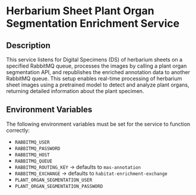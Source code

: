 # Herbarium Sheet Plant Organ Segmentation Enrichment Service

## Description
This service listens for Digital Specimens (DS) of herbarium sheets on a specified RabbitMQ queue, processes the images by calling a plant organ segmentation API, and republishes the enriched annotation data to another RabbitMQ queue. This setup enables real-time processing of herbarium sheet images using a pretrained model to detect and analyze plant organs, returning detailed information about the plant specimen.

## Environment Variables

The following environment variables must be set for the service to function correctly:

- `RABBITMQ_USER`  
- `RABBITMQ_PASSWORD`  
- `RABBITMQ_HOST`  
- `RABBITMQ_QUEUE`  
- `RABBITMQ_ROUTING_KEY`  -> defaults to `mas-annotation`
- `RABBITMQ_EXCHANGE`  -> defaults to `habitat-enrichment-exchange`
- `PLANT_ORGAN_SEGMENTATION_USER`  
- `PLANT_ORGAN_SEGMENTATION_PASSWORD`  
